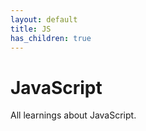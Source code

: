 ```yaml
---
layout: default
title: JS
has_children: true
---
```


# JavaScript

All learnings about JavaScript.
